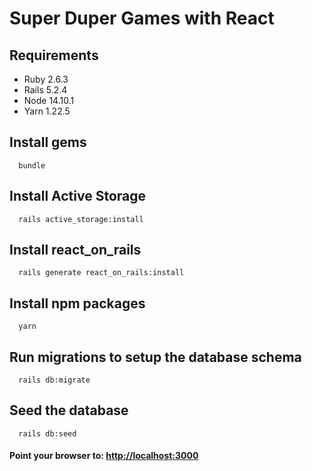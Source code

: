 # Super Duper Games with React

## Requirements
* Ruby 2.6.3
* Rails 5.2.4
* Node 14.10.1
* Yarn 1.22.5

## Install gems
      bundle

## Install Active Storage
      rails active_storage:install

## Install react_on_rails
      rails generate react_on_rails:install

## Install npm packages
      yarn

## Run migrations to setup the database schema 
      rails db:migrate

## Seed the database
      rails db:seed

#### Point your browser to: [http://localhost:3000](http://localhost:3000)


